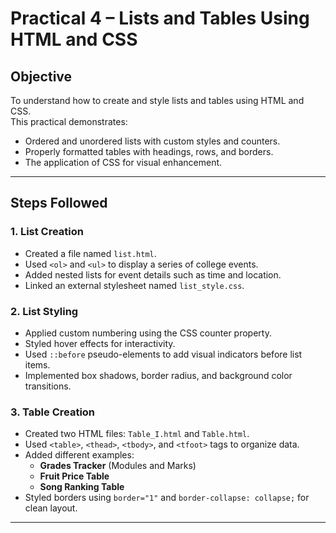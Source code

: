 # Practical 4 – Lists and Tables Using HTML and CSS

## Objective
To understand how to create and style lists and tables using HTML and CSS.  
This practical demonstrates:
- Ordered and unordered lists with custom styles and counters.
- Properly formatted tables with headings, rows, and borders.
- The application of CSS for visual enhancement.

---

## Steps Followed

### 1. List Creation
- Created a file named `list.html`.
- Used `<ol>` and `<ul>` to display a series of college events.
- Added nested lists for event details such as time and location.
- Linked an external stylesheet named `list_style.css`.

### 2. List Styling
- Applied custom numbering using the CSS counter property.
- Styled hover effects for interactivity.
- Used `::before` pseudo-elements to add visual indicators before list items.
- Implemented box shadows, border radius, and background color transitions.

### 3. Table Creation
- Created two HTML files: `Table_I.html` and `Table.html`.
- Used `<table>`, `<thead>`, `<tbody>`, and `<tfoot>` tags to organize data.
- Added different examples:
  - **Grades Tracker** (Modules and Marks)
  - **Fruit Price Table**
  - **Song Ranking Table**
- Styled borders using `border="1"` and `border-collapse: collapse;` for clean layout.

---

